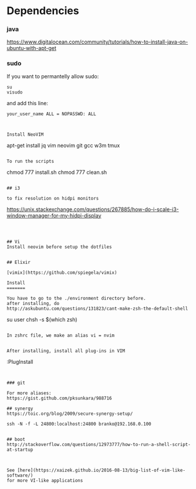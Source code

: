 Dependencies
============


### java

https://www.digitalocean.com/community/tutorials/how-to-install-java-on-ubuntu-with-apt-get 

### sudo

If you want to permantelly allow sudo:

```
su
visudo
```

and add this line:
```
your_user_name ALL = NOPASSWD: ALL



Install NeoVIM

```
apt-get install jq vim neovim git gcc w3m tmux
```

To run the scripts
```
chmod 777 install.sh
chmod 777 clean.sh
```

## i3

to fix resolution on hidpi monitors

```
https://unix.stackexchange.com/questions/267885/how-do-i-scale-i3-window-manager-for-my-hidpi-display
```



## Vi
Install neovim before setup the dotfiles


## Elixir

[vimix](https://github.com/spiegela/vimix)

Install
=======

You have to go to the ./environment directory before.
after installing, do 
http://askubuntu.com/questions/131823/cant-make-zsh-the-default-shell 

```
su user
chsh -s $(which zsh)
```

In zshrc file, we make an alias vi = nvim


After installing, install all plug-ins in VIM
```
:PlugInstall
```


### git

For more aliases:
https://gist.github.com/pksunkara/988716

## synergy 
https://toic.org/blog/2009/secure-synergy-setup/ 

ssh -N -f -L 24800:localhost:24800 branko@192.168.0.100


## boot
http://stackoverflow.com/questions/12973777/how-to-run-a-shell-script-at-startup 



See [here](https://xaizek.github.io/2016-08-13/big-list-of-vim-like-software/)
for more VI-like applications



